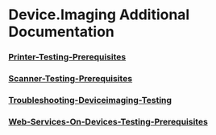 # Device.Imaging Additional Documentation
### [Printer-Testing-Prerequisites](printer-testing-prerequisites.md)
### [Scanner-Testing-Prerequisites](scanner-testing-prerequisites.md)
### [Troubleshooting-Deviceimaging-Testing](troubleshooting-deviceimaging-testing.md)
### [Web-Services-On-Devices-Testing-Prerequisites](web-services-on-devices-testing-prerequisites.md)
